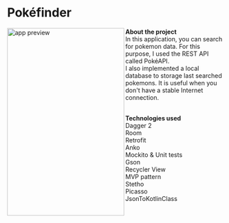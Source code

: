 # Pokéfinder

<img src="https://github.com/piotrpospiech/Pokefinder/blob/master/media/app_preview.png" alt="app preview" width="272" height="436" align="left"> 

**About the project**</br>
In this application, you can search for pokemon data. For this purpose, I used the REST API called PokéAPI.</br>
I also implemented a local database to storage last searched pokemons. It is useful when you don't have a stable Internet connection.</br>
</br>

**Technologies used**</br>
Dagger 2</br>
Room</br>
Retrofit</br>
Anko</br>
Mockito & Unit tests</br>
Gson</br>
Recycler View</br>
MVP pattern</br>
Stetho</br>
Picasso</br>
JsonToKotlinClass</br>
